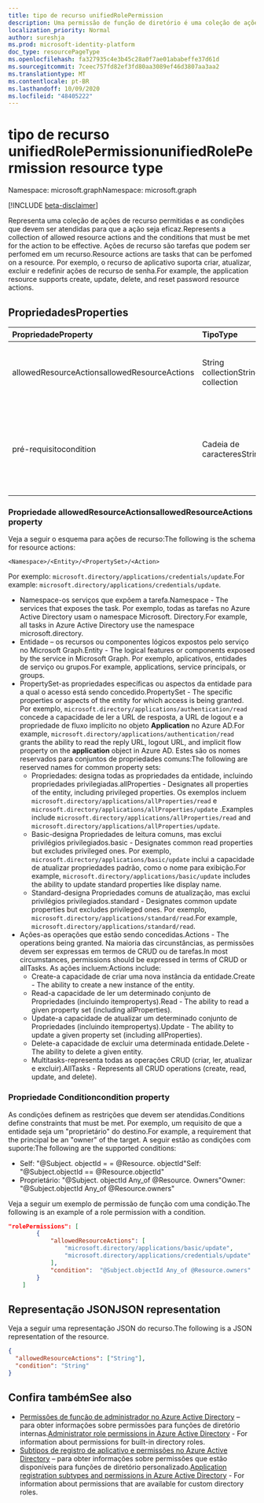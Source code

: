 ```yaml
---
title: tipo de recurso unifiedRolePermission
description: Uma permissão de função de diretório é uma coleção de ações e condições de recursos permitidas.
localization_priority: Normal
author: sureshja
ms.prod: microsoft-identity-platform
doc_type: resourcePageType
ms.openlocfilehash: fa327935c4e3b45c28a0f7ae01ababeffe37d61d
ms.sourcegitcommit: 7ceec757fd82ef3fd80aa3089ef46d3807aa3aa2
ms.translationtype: MT
ms.contentlocale: pt-BR
ms.lasthandoff: 10/09/2020
ms.locfileid: "48405222"
---
```

# <a name="unifiedrolepermission-resource-type"></a><span data-ttu-id="c3721-103">tipo de recurso unifiedRolePermission</span><span class="sxs-lookup"><span data-stu-id="c3721-103">unifiedRolePermission resource type</span></span>

<span data-ttu-id="c3721-104">Namespace: microsoft.graph</span><span class="sxs-lookup"><span data-stu-id="c3721-104">Namespace: microsoft.graph</span></span>

[!INCLUDE [beta-disclaimer](../../includes/beta-disclaimer.md)]

<span data-ttu-id="c3721-105">Representa uma coleção de ações de recurso permitidas e as condições que devem ser atendidas para que a ação seja eficaz.</span><span class="sxs-lookup"><span data-stu-id="c3721-105">Represents a collection of allowed resource actions and the conditions that must be met for the action to be effective.</span></span> <span data-ttu-id="c3721-106">Ações de recurso são tarefas que podem ser perfomed em um recurso.</span><span class="sxs-lookup"><span data-stu-id="c3721-106">Resource actions are tasks that can be perfomed on a resource.</span></span> <span data-ttu-id="c3721-107">Por exemplo, o recurso de aplicativo suporta criar, atualizar, excluir e redefinir ações de recurso de senha.</span><span class="sxs-lookup"><span data-stu-id="c3721-107">For example, the application resource supports create, update, delete, and reset password resource actions.</span></span>

## <a name="properties"></a><span data-ttu-id="c3721-108">Propriedades</span><span class="sxs-lookup"><span data-stu-id="c3721-108">Properties</span></span>

| <span data-ttu-id="c3721-109">Propriedade</span><span class="sxs-lookup"><span data-stu-id="c3721-109">Property</span></span>     | <span data-ttu-id="c3721-110">Tipo</span><span class="sxs-lookup"><span data-stu-id="c3721-110">Type</span></span>        | <span data-ttu-id="c3721-111">Descrição</span><span class="sxs-lookup"><span data-stu-id="c3721-111">Description</span></span> |
|:-------------|:------------|:------------|
|<span data-ttu-id="c3721-112">allowedResourceActions</span><span class="sxs-lookup"><span data-stu-id="c3721-112">allowedResourceActions</span></span>|<span data-ttu-id="c3721-113">String collection</span><span class="sxs-lookup"><span data-stu-id="c3721-113">String collection</span></span>| <span data-ttu-id="c3721-114">Conjunto de tarefas que podem ser perfomed em um recurso.</span><span class="sxs-lookup"><span data-stu-id="c3721-114">Set of tasks that can be perfomed on a resource.</span></span> |
|<span data-ttu-id="c3721-115">pré-requisito</span><span class="sxs-lookup"><span data-stu-id="c3721-115">condition</span></span>|<span data-ttu-id="c3721-116">Cadeia de caracteres</span><span class="sxs-lookup"><span data-stu-id="c3721-116">String</span></span>| <span data-ttu-id="c3721-117">Restrições opcionais que devem ser atendidas para que a permissão seja eficaz.</span><span class="sxs-lookup"><span data-stu-id="c3721-117">Optional constraints that must be met for the permission to be effective.</span></span> |

### <a name="allowedresourceactions-property"></a><span data-ttu-id="c3721-118">Propriedade allowedResourceActions</span><span class="sxs-lookup"><span data-stu-id="c3721-118">allowedResourceActions property</span></span>

<span data-ttu-id="c3721-119">Veja a seguir o esquema para ações de recurso:</span><span class="sxs-lookup"><span data-stu-id="c3721-119">The following is the schema for resource actions:</span></span> 

```
<Namespace>/<Entity>/<PropertySet>/<Action>  
```
<span data-ttu-id="c3721-120">Por exemplo: `microsoft.directory/applications/credentials/update`.</span><span class="sxs-lookup"><span data-stu-id="c3721-120">For example: `microsoft.directory/applications/credentials/update`.</span></span>  

- <span data-ttu-id="c3721-121">Namespace-os serviços que expõem a tarefa.</span><span class="sxs-lookup"><span data-stu-id="c3721-121">Namespace - The services that exposes the task.</span></span> <span data-ttu-id="c3721-122">Por exemplo, todas as tarefas no Azure Active Directory usam o namespace Microsoft. Directory.</span><span class="sxs-lookup"><span data-stu-id="c3721-122">For example, all tasks in Azure Active Directory use the namespace microsoft.directory.</span></span>  
- <span data-ttu-id="c3721-123">Entidade – os recursos ou componentes lógicos expostos pelo serviço no Microsoft Graph.</span><span class="sxs-lookup"><span data-stu-id="c3721-123">Entity - The logical features or components exposed by the service in Microsoft Graph.</span></span> <span data-ttu-id="c3721-124">Por exemplo, aplicativos, entidades de serviço ou grupos.</span><span class="sxs-lookup"><span data-stu-id="c3721-124">For example, applications, service principals, or groups.</span></span>
- <span data-ttu-id="c3721-125">PropertySet-as propriedades específicas ou aspectos da entidade para a qual o acesso está sendo concedido.</span><span class="sxs-lookup"><span data-stu-id="c3721-125">PropertySet - The specific properties or aspects of the entity for which access is being granted.</span></span> <span data-ttu-id="c3721-126">Por exemplo, `microsoft.directory/applications/authentication/read` concede a capacidade de ler a URL de resposta, a URL de logout e a propriedade de fluxo implícito no objeto **Application** no Azure AD.</span><span class="sxs-lookup"><span data-stu-id="c3721-126">For example, `microsoft.directory/applications/authentication/read` grants the ability to read the reply URL, logout URL, and implicit flow property on the **application** object in Azure AD.</span></span> <span data-ttu-id="c3721-127">Estes são os nomes reservados para conjuntos de propriedades comuns:</span><span class="sxs-lookup"><span data-stu-id="c3721-127">The following are reserved names for common property sets:</span></span>  
  - <span data-ttu-id="c3721-128">Propriedades: designa todas as propriedades da entidade, incluindo propriedades privilegiadas.</span><span class="sxs-lookup"><span data-stu-id="c3721-128">allProperties - Designates all properties of the entity, including privileged properties.</span></span> <span data-ttu-id="c3721-129">Os exemplos incluem `microsoft.directory/applications/allProperties/read` e `microsoft.directory/applications/allProperties/update` .</span><span class="sxs-lookup"><span data-stu-id="c3721-129">Examples include `microsoft.directory/applications/allProperties/read` and `microsoft.directory/applications/allProperties/update`.</span></span>
  - <span data-ttu-id="c3721-130">Basic-designa Propriedades de leitura comuns, mas exclui privilégios privilegiados.</span><span class="sxs-lookup"><span data-stu-id="c3721-130">basic - Designates common read properties but excludes privileged ones.</span></span> <span data-ttu-id="c3721-131">Por exemplo, `microsoft.directory/applications/basic/update` inclui a capacidade de atualizar propriedades padrão, como o nome para exibição.</span><span class="sxs-lookup"><span data-stu-id="c3721-131">For example, `microsoft.directory/applications/basic/update` includes the ability to update standard properties like display name.</span></span>
  - <span data-ttu-id="c3721-132">Standard-designa Propriedades comuns de atualização, mas exclui privilégios privilegiados.</span><span class="sxs-lookup"><span data-stu-id="c3721-132">standard - Designates common update properties but excludes privileged ones.</span></span> <span data-ttu-id="c3721-133">Por exemplo, `microsoft.directory/applications/standard/read`.</span><span class="sxs-lookup"><span data-stu-id="c3721-133">For example, `microsoft.directory/applications/standard/read`.</span></span>
- <span data-ttu-id="c3721-134">Ações-as operações que estão sendo concedidas.</span><span class="sxs-lookup"><span data-stu-id="c3721-134">Actions - The operations being granted.</span></span> <span data-ttu-id="c3721-135">Na maioria das circunstâncias, as permissões devem ser expressas em termos de CRUD ou de tarefas.</span><span class="sxs-lookup"><span data-stu-id="c3721-135">In most circumstances, permissions should be expressed in terms of CRUD or allTasks.</span></span> <span data-ttu-id="c3721-136">As ações incluem:</span><span class="sxs-lookup"><span data-stu-id="c3721-136">Actions include:</span></span>
  - <span data-ttu-id="c3721-137">Create-a capacidade de criar uma nova instância da entidade.</span><span class="sxs-lookup"><span data-stu-id="c3721-137">Create - The ability to create a new instance of the entity.</span></span>
  - <span data-ttu-id="c3721-138">Read-a capacidade de ler um determinado conjunto de Propriedades (incluindo itempropertys).</span><span class="sxs-lookup"><span data-stu-id="c3721-138">Read - The ability to read a given property set (including allProperties).</span></span>
  - <span data-ttu-id="c3721-139">Update-a capacidade de atualizar um determinado conjunto de Propriedades (incluindo itempropertys).</span><span class="sxs-lookup"><span data-stu-id="c3721-139">Update - The ability to update a given property set (including allProperties).</span></span>
  - <span data-ttu-id="c3721-140">Delete-a capacidade de excluir uma determinada entidade.</span><span class="sxs-lookup"><span data-stu-id="c3721-140">Delete - The ability to delete a given entity.</span></span>
  - <span data-ttu-id="c3721-141">Multitasks-representa todas as operações CRUD (criar, ler, atualizar e excluir).</span><span class="sxs-lookup"><span data-stu-id="c3721-141">AllTasks - Represents all CRUD operations (create, read, update, and delete).</span></span> 

### <a name="condition-property"></a><span data-ttu-id="c3721-142">Propriedade Condition</span><span class="sxs-lookup"><span data-stu-id="c3721-142">condition property</span></span>
<span data-ttu-id="c3721-143">As condições definem as restrições que devem ser atendidas.</span><span class="sxs-lookup"><span data-stu-id="c3721-143">Conditions define constraints that must be met.</span></span> <span data-ttu-id="c3721-144">Por exemplo, um requisito de que a entidade seja um "proprietário" do destino.</span><span class="sxs-lookup"><span data-stu-id="c3721-144">For example, a requirement that the principal be an "owner" of the target.</span></span> <span data-ttu-id="c3721-145">A seguir estão as condições com suporte:</span><span class="sxs-lookup"><span data-stu-id="c3721-145">The following are the supported conditions:</span></span>

- <span data-ttu-id="c3721-146">Self: "@Subject. objectId = = @Resource. objectId"</span><span class="sxs-lookup"><span data-stu-id="c3721-146">Self: "@Subject.objectId == @Resource.objectId"</span></span>
- <span data-ttu-id="c3721-147">Proprietário: "@Subject. objectId Any_of @Resource. Owners"</span><span class="sxs-lookup"><span data-stu-id="c3721-147">Owner: "@Subject.objectId Any_of @Resource.owners"</span></span>

<span data-ttu-id="c3721-148">Veja a seguir um exemplo de permissão de função com uma condição.</span><span class="sxs-lookup"><span data-stu-id="c3721-148">The following is an example of a role permission with a condition.</span></span>

```json
"rolePermissions": [
        {
            "allowedResourceActions": [
                "microsoft.directory/applications/basic/update",
                "microsoft.directory/applications/credentials/update"
            ],
            "condition":  "@Subject.objectId Any_of @Resource.owners"
        }
    ]

```

## <a name="json-representation"></a><span data-ttu-id="c3721-149">Representação JSON</span><span class="sxs-lookup"><span data-stu-id="c3721-149">JSON representation</span></span>

<span data-ttu-id="c3721-150">Veja a seguir uma representação JSON do recurso.</span><span class="sxs-lookup"><span data-stu-id="c3721-150">The following is a JSON representation of the resource.</span></span>

<!-- {
  "blockType": "resource",
  "optionalProperties": [

  ],
  "@odata.type": "microsoft.graph.unifiedRolePermission",
  "baseType": null
}-->

```json
{
  "allowedResourceActions": ["String"],
  "condition": "String"
}
```
## <a name="see-also"></a><span data-ttu-id="c3721-151">Confira também</span><span class="sxs-lookup"><span data-stu-id="c3721-151">See also</span></span>

- <span data-ttu-id="c3721-152">[Permissões de função de administrador no Azure Active Directory](/azure/active-directory/users-groups-roles/directory-assign-admin-roles) – para obter informações sobre permissões para funções de diretório internas.</span><span class="sxs-lookup"><span data-stu-id="c3721-152">[Administrator role permissions in Azure Active Directory](/azure/active-directory/users-groups-roles/directory-assign-admin-roles) - For information about permissions for built-in directory roles.</span></span>
- <span data-ttu-id="c3721-153">[Subtipos de registro de aplicativo e permissões no Azure Active Directory](/azure/active-directory/users-groups-roles/roles-custom-available-permissions) – para obter informações sobre permissões que estão disponíveis para funções de diretório personalizado.</span><span class="sxs-lookup"><span data-stu-id="c3721-153">[Application registration subtypes and permissions in Azure Active Directory](/azure/active-directory/users-groups-roles/roles-custom-available-permissions) -  For information about permissions that are available for custom directory roles.</span></span> 

<!-- uuid: 16cd6b66-4b1a-43a1-adaf-3a886856ed98
2019-02-04 14:57:30 UTC -->
<!-- {
  "type": "#page.annotation",
  "description": "unifiedRolePermission resource",
  "keywords": "",
  "section": "documentation",
  "tocPath": ""
}-->